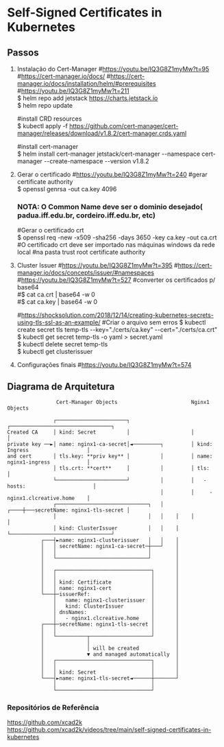 # Self-Signed Certificates in Kubernetes
 
## Passos

1. Instalação do Cert-Manager
    #https://youtu.be/IQ3G8Z1myMw?t=95
    #https://cert-manager.io/docs/
    #https://cert-manager.io/docs/installation/helm/#prerequisites
    #https://youtu.be/IQ3G8Z1myMw?t=211
	<br>
    $ helm repo add jetstack https://charts.jetstack.io <br>
    $ helm repo update <br>

    #install CRD resources <br>
    $ kubectl apply -f https://github.com/cert-manager/cert-manager/releases/download/v1.8.2/cert-manager.crds.yaml <br>

    #install cert-manager <br>
    $ helm install cert-manager jetstack/cert-manager --namespace cert-manager --create-namespace --version v1.8.2  <br>  
    


2. Gerar o certificado
    #https://youtu.be/IQ3G8Z1myMw?t=240
    #gerar certificate authority <br>
    $ openssl genrsa -out ca.key 4096

	### NOTA: O Common Name deve ser o dominio desejado( padua.iff.edu.br, cordeiro.iff.edu.br, etc)
	
    #Gerar o certificado crt  <br>
    $ openssl req -new -x509 -sha256 -days 3650 -key ca.key -out ca.crt
    #O certificado crt deve ser importado nas máquinas windows da rede local 
    #na pasta trust root certificate authority


3. Cluster Issuer 
    #https://youtu.be/IQ3G8Z1myMw?t=395
    #https://cert-manager.io/docs/concepts/issuer/#namespaces
    #https://youtu.be/IQ3G8Z1myMw?t=527
    #converter os certificados p/ base64 <br>
    #$ cat ca.crt | base64 -w 0 <br>
    #$ cat ca.key | base64 -w 0 <br>

    #https://shocksolution.com/2018/12/14/creating-kubernetes-secrets-using-tls-ssl-as-an-example/
    #Criar o arquivo sem erros
    $ kubectl create secret tls temp-tls --key="./certs/ca.key" --cert="./certs/ca.crt" <br>
    $ kubectl get secret temp-tls -o yaml > secret.yaml <br>
    $ kubectl delete secret temp-tls <br>
    $ kubectl get clusterissuer <br>


4. Configurações finais
    #https://youtu.be/IQ3G8Z1myMw?t=574
    

## Diagrama de Arquitetura

```
                Cert-Manager Objects                        Nginx1 Objects

               ┌───────────────────────┐                    ┌─────────────────────────────────┐
Created CA     │ kind: Secret          │                    │                                 │
private key ──►│ name: nginx1-ca-secret│◄─────────┐         │ kind: Ingress                   │
and cert       │ tls.key: **priv key** │          │         │ name: nginx1-ingress            │
               │ tls.crt: **cert**     │          │         │ tls:                            │
               └───────────────────────┘          │         │   - hosts:                      │
                                                  │         │     - nginx1.clcreative.home    │
               ┌──────────────────────────────┐   │    ┌────┼───secretName: nginx1-tls-secret │
               │                              │   │    │    │                                 │
               │ kind: ClusterIssuer          │   │    │    └─────────────────────────────────┘
           ┌───┤►name: nginx1-clusterissuer   │   │    │
           │   │ secretName: nginx1-ca-secret─┼───┘    │
           │   │                              │        │
           │   └──────────────────────────────┘        │
           │                                           │
           │   ┌───────────────────────────────┐       │
           │   │                               │       │
           │   │ kind: Certificate             │       │
           │   │ name: nginx1-cert             │       │
           └───┼─issuerRef:                    │       │
               │   name: nginx1-clusterissuer  │       │
               │   kind: ClusterIssuer         │       │
               │ dnsNames:                     │       │
               │   - nginx1.clcreative.home    │       │
           ┌───┼─secretName: nginx1-tls-secret │       │
           │   │                               │       │
           │   └──────────┬────────────────────┘       │
           │              │                            │
           │              │ will be created            │
           │              ▼ and managed automatically  │
           │   ┌───────────────────────────────┐       │
           │   │                               │       │
           │   │ kind: Secret                  │       │
           └───┤►name: nginx1-tls-secret◄──────┼───────┘
               │                               │
               └───────────────────────────────┘
```



### Repositórios de Referência
https://github.com/xcad2k
https://github.com/xcad2k/videos/tree/main/self-signed-certificates-in-kubernetes
